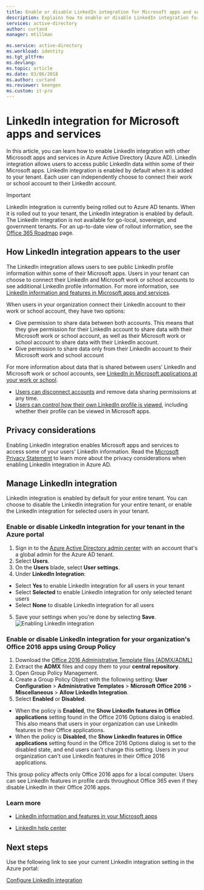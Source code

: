 ```yaml
---
title: Enable or disable LinkedIn integration for Microsoft apps and services in Azure Active Directory | Microsoft Docs
description: Explains how to enable or disable LinkedIn integration for Microsoft apps in Azure Active Directory
services: active-directory
author: curtand
manager: mtillman

ms.service: active-directory
ms.workload: identity
ms.tgt_pltfrm: 
ms.devlang: 
ms.topic: article
ms.date: 03/06/2018
ms.author: curtand
ms.reviewer: beengen
ms.custom: it-pro
---
```


# LinkedIn integration for Microsoft apps and services
In this article, you can learn how to enable LinkedIn integration with other Microsodt apps and services in Azure Active Directory (Azure AD). LinkedIn integration allows users to access public LinkedIn data within some of their Microsoft apps. LinkedIn integration is enabled by default when it is added to your tenant. Each user can independently choose to connect their work or school account to their LinkedIn account.

> [!IMPORTANT]
> LinkedIn integration is currently being rolled out to Azure AD tenants. When it is rolled out to your tenant, the LinkedIn integration is enabled by default. The LinkedIn integration is not available for go-local, sovereign, and government tenants. For an up-to-date view of rollout information, see the [Office 365 Roadmap](https://products.office.com/business/office-365-roadmap?filters=%26freeformsearch=linkedin#abc) page.

## How LinkedIn integration appears to the user
The LinkedIn integration allows users to see public LinkedIn profile information within some of their Microsoft apps. Users in your tenant can choose to connect their LinkedIn and Microsoft work or school accounts to see additional LinkedIn profile information. For more information, see [LinkedIn information and features in Microsoft apps and services](https://go.microsoft.com/fwlink/?linkid=850740).

When users in your organization connect their LinkedIn account to their work or school account, they have two options: 
* Give permission to share data between both accounts. This means that they give permission for their LinkedIn account to share data with their Microsoft work or school account, as well as their Microsoft work or school account to share data with their LinkedIn account. 
* Give permission to share data only from their LinkedIn account to their Microsoft work and school account

For more information about data that is shared between users’ LinkedIn and Microsoft work or school accounts, see [LinkedIn in Microsoft applications at your work or school](https://www.linkedin.com/help/linkedin/answer/84077). 
* [Users can disconnect accounts](https://www.linkedin.com/help/linkedin/answer/85097) and remove data sharing permissions at any time. 
* [Users can control how their own LinkedIn profile is viewed](https://www.linkedin.com/help/linkedin/answer/83), including whether their profile can be viewed in Microsoft apps.

## Privacy considerations
Enabling LinkedIn integration enables Microsoft apps and services to access some of your users' LinkedIn information. Read the [Microsoft Privacy Statement](https://privacy.microsoft.com/privacystatement/) to learn more about the privacy considerations when enabling LinkedIn integration in Azure AD. 

## Manage LinkedIn integration
LinkedIn integration is enabled by default for your entire tenant. You can choose to disable the LinkedIn integration for your entire tenant, or enable the LinkedIn integration for selected users in your tenant. 

### Enable or disable LinkedIn integration for your tenant in the Azure portal

1. Sign in to the [Azure Active Directory admin center](https://aad.portal.azure.com/) with an account that's a global admin for the Azure AD tenant.
2. Select **Users**.
3. On the **Users** blade, select **User settings**.
4. Under **LinkedIn Integration**:
  * Select **Yes** to enable LinkedIn integration for all users in your tenant
  * Select **Selected** to enable LinkedIn integration for only selected tenant users
  * Select **None** to disable LinkedIn integration for all users
5. Save your settings when you're done by selecting **Save**.
   ![Enabling LinkedIn integration](./media/linkedin-integration/LinkedIn-integration.png)


### Enable or disable LinkedIn integration for your organization's Office 2016 apps using Group Policy

1. Download the [Office 2016 Administrative Template files (ADMX/ADML)](https://www.microsoft.com/download/details.aspx?id=49030)
2. Extract the **ADMX** files and copy them to your **central repository**.
3. Open Group Policy Management.
4. Create a Group Policy Object with the following setting: **User Configuration** > **Administrative Templates** > **Microsoft Office 2016** > **Miscellaneous** > **Allow LinkedIn Integration**.
5. Select **Enabled** or **Disabled**.
  * When the policy is **Enabled**, the **Show LinkedIn features in Office applications** setting found in the Office 2016 Options dialog is enabled. This also means that users in your organization can use LinkedIn features in their Office applications.
  * When the policy is **Disabled**, the **Show LinkedIn features in Office applications** setting found in the Office 2016 Options dialog is set to the disabled state, and end users can't change this setting. Users in your organization can't use LinkedIn features in their Office 2016 applications. 

This group policy affects only Office 2016 apps for a local computer. Users can see LinkedIn features in profile cards throughout Office 365 even if they disable LinkedIn in their Office 2016 apps. 

### Learn more 
* [LinkedIn information and features in your Microsoft apps](https://go.microsoft.com/fwlink/?linkid=850740)

* [LinkedIn help center](https://www.linkedin.com/help/linkedin/answer/84077)

## Next steps
Use the following link to see your current LinkedIn integration setting in the Azure portal:

[Configure LinkedIn integration](https://aad.portal.azure.com/#blade/Microsoft_AAD_IAM/UserManagementMenuBlade/UserSettings) 